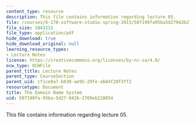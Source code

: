 ```yaml
---
content_type: resource
description: This file contains information regarding lecture 05.
file: /courses/6-170-software-studio-spring-2013/507199fa95ba5d27942b2769eb228854_MIT6_170S13_05-dmn-names.pdf
file_size: 1043231
file_type: application/pdf
hide_download: true
hide_download_original: null
learning_resource_types:
- Lecture Notes
license: https://creativecommons.org/licenses/by-nc-sa/4.0/
ocw_type: OCWFile
parent_title: Lecture Notes
parent_type: CourseSection
parent_uid: cf1ce8a7-b030-ae95-29fe-ab84f20f3ff2
resourcetype: Document
title: The Domain Name System
uid: 507199fa-95ba-5d27-942b-2769eb228854
---
```

This file contains information regarding lecture 05.